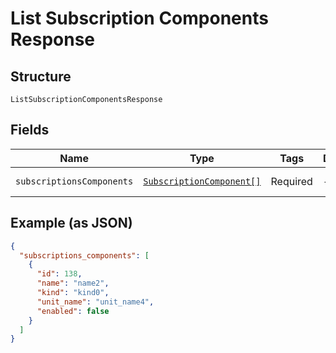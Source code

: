 
# List Subscription Components Response

## Structure

`ListSubscriptionComponentsResponse`

## Fields

| Name | Type | Tags | Description | Getter | Setter |
|  --- | --- | --- | --- | --- | --- |
| `subscriptionsComponents` | [`SubscriptionComponent[]`](../../doc/models/subscription-component.md) | Required | - | getSubscriptionsComponents(): array | setSubscriptionsComponents(array subscriptionsComponents): void |

## Example (as JSON)

```json
{
  "subscriptions_components": [
    {
      "id": 138,
      "name": "name2",
      "kind": "kind0",
      "unit_name": "unit_name4",
      "enabled": false
    }
  ]
}
```

